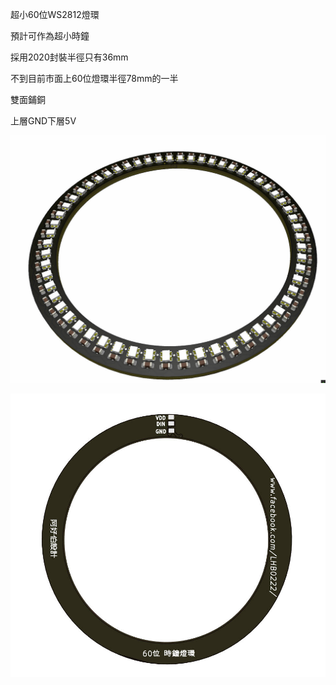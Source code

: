 超小60位WS2812燈環

預計可作為超小時鐘

採用2020封裝半徑只有36mm

不到目前市面上60位燈環半徑78mm的一半

雙面鋪銅

上層GND下層5V

![picture or gif url](https://github.com/gtgrthrst/Maker/blob/main/60%E4%BD%8DWS2812%E7%87%88%E7%92%B0/Snipaste_2022-06-17_20-30-30.jpg)

![](https://github.com/gtgrthrst/Maker/blob/main/60%E4%BD%8DWS2812%E7%87%88%E7%92%B0/Snipaste_2022-06-17_20-33-54.jpg)
